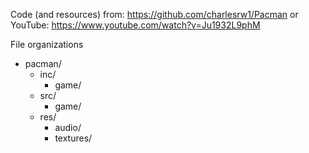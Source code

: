 Code (and resources) from: https://github.com/charlesrw1/Pacman
or YouTube: https://www.youtube.com/watch?v=Ju1932L9phM

File organizations
+ pacman/
  + inc/
    + game/
  + src/
    + game/
  + res/
    + audio/
    + textures/
